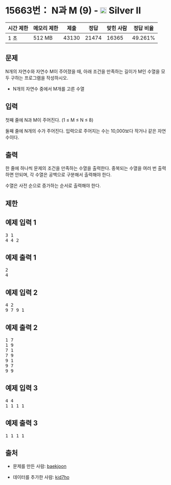 # 15663번： N과 M (9) - <img src="https://static.solved.ac/tier_small/9.svg" style="height:20px" /> Silver II



| 시간 제한 | 메모리 제한 | 제출 | 정답 | 맞힌 사람 | 정답 비율 |
| --- | --- | --- | --- | --- | --- |
| 1 초 | 512 MB | 43130 | 21474 | 16365 | 49.261% |
## 문제

N개의 자연수와 자연수 M이 주어졌을 때, 아래 조건을 만족하는 길이가 M인 수열을 모두 구하는 프로그램을 작성하시오.

- N개의 자연수 중에서 M개를 고른 수열

## 입력

첫째 줄에 N과 M이 주어진다. (1 ≤ M ≤ N ≤ 8)

둘째 줄에 N개의 수가 주어진다. 입력으로 주어지는 수는 10,000보다 작거나 같은 자연수이다.

## 출력

한 줄에 하나씩 문제의 조건을 만족하는 수열을 출력한다. 중복되는 수열을 여러 번 출력하면 안되며, 각 수열은 공백으로 구분해서 출력해야 한다.

수열은 사전 순으로 증가하는 순서로 출력해야 한다.

## 제한

## 예제 입력 1

<pre>3 1
4 4 2
</pre>
## 예제 출력 1

<pre>2
4
</pre>
## 예제 입력 2

<pre>4 2
9 7 9 1
</pre>
## 예제 출력 2

<pre>1 7
1 9
7 1
7 9
9 1
9 7
9 9
</pre>
## 예제 입력 3

<pre>4 4
1 1 1 1
</pre>
## 예제 출력 3

<pre>1 1 1 1
</pre>
## 출처

- 문제를 만든 사람: [baekjoon](/user/baekjoon)

- 데이터를 추가한 사람: [kid7ho](/user/kid7ho)